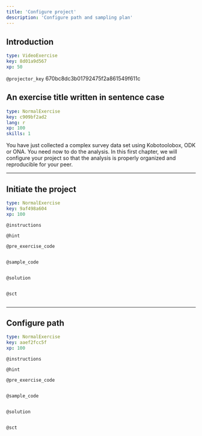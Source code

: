 ```yaml
---
title: 'Configure project'
description: 'Configure path and sampling plan'
---
```


## Introduction

```yaml
type: VideoExercise
key: 8d01a9d567
xp: 50
```

`@projector_key`
670bc8dc3b01792475f2a861549f611c



## An exercise title written in sentence case

```yaml
type: NormalExercise
key: c909bf2ad2
lang: r
xp: 100
skills: 1
```

You have just collected a complex survey data set using Kobotoolobox, ODK or ONA. You need now to do the analysis. In this first chapter, we will configure your project so that the analysis is properly organized and reproducible for your peer.

---

## Initiate the project

```yaml
type: NormalExercise
key: 9af498a604
xp: 100
```



`@instructions`


`@hint`


`@pre_exercise_code`
```{r}

```

`@sample_code`
```{r}

```

`@solution`
```{r}

```

`@sct`
```{r}

```

---

## Configure path

```yaml
type: NormalExercise
key: aaef2fcc5f
xp: 100
```



`@instructions`


`@hint`


`@pre_exercise_code`
```{r}

```

`@sample_code`
```{r}

```

`@solution`
```{r}

```

`@sct`
```{r}

```
